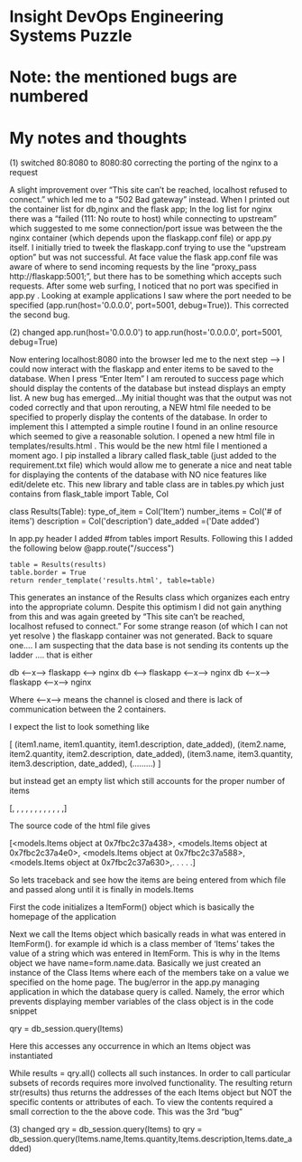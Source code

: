 # Insight DevOps Engineering Systems Puzzle

# Note: the mentioned bugs are numbered 

# My notes and thoughts 


(1) switched 80:8080 to 8080:80 correcting the porting of the nginx to a request

A slight improvement over “This site can’t be reached, localhost refused to connect.” which led me to a “502 Bad gateway” instead. When I printed out the container list for db,nginx and the flask app; In the log list for nginx there was a “failed (111: No route to host) while connecting to upstream” which suggested to me some connection/port issue was between the the nginx container (which depends upon the flaskapp.conf file) or app.py itself. I initially tried to tweek the flaskapp.conf trying to use the “upstream option” but was not successful. At face value the flask app.conf file was aware of where to send incoming requests by the line “proxy_pass http://flaskapp:5001;”, but there has to be something which accepts such requests. After some web surfing, I noticed that no port was specified in app.py . Looking at example applications I saw where the port needed to be specified (app.run(host='0.0.0.0', port=5001, debug=True)). This corrected the second bug.

(2) changed app.run(host='0.0.0.0') to app.run(host='0.0.0.0', port=5001, debug=True)

Now entering localhost:8080 into the browser led me to the next step —> I could now interact with the flaskapp and enter items to be saved to the database. When I press “Enter Item” I am rerouted to success page which should display the contents of the database but instead displays an empty list. A new bug has emerged…My initial thought was that the output was not coded correctly and that upon rerouting, a NEW html file needed to be specified to properly display the contents of the database. In order to implement this I attempted a simple routine I found in an online resource which seemed to give a reasonable solution. I opened a new html file in templates/results.html . This would be the new html file I mentioned a moment ago. I pip installed a library called flask_table (just added to the requirement.txt file) which would allow me to generate a nice and neat table for displaying the contents of the database with NO nice features like edit/delete etc. This new library and table class are in tables.py which just contains
from flask_table import Table, Col

class Results(Table):
    type_of_item = Col('Item')
    number_items = Col('# of items')
    description = Col('description')
    date_added =('Date added')

In app.py  header I added #from tables import Results. Following this I added the following below @app.route("/success")

    table = Results(results)
    table.border = True
    return render_template('results.html', table=table)

This generates an instance of the Results class which organizes each entry into the appropriate column. Despite this optimism I did not gain anything from this and was again greeted by “This site can’t be reached, localhost refused to connect.” For some strange reason (of which I can not yet resolve ) the flaskapp container was not generated. Back to square one…. I am suspecting that the data base is not sending its contents up the ladder …. that is either

db <—x—> flaskapp <——> nginx
db <——> flaskapp <—x—> nginx
db <—x—> flaskapp <—x—> nginx

Where <--x--> means the channel is closed and there is lack of communication between the 2 containers.

I expect the list to look something like 

[  (item1.name, item1.quantity, item1.description, date_added), 
   (item2.name, item2.quantity, item2.description, date_added), 
   (item3.name, item3.quantity, item3.description, date_added),
(………)  ] 

but instead get an empty list which still accounts for the proper number of items 

[, , , , , , , , , , , ,]

The source code of the html file gives

[<models.Items object at 0x7fbc2c37a438>, <models.Items object at 0x7fbc2c37a4e0>, <models.Items object at 0x7fbc2c37a588>, <models.Items object at 0x7fbc2c37a630>,. . . . .]

So lets traceback and see how the items are being entered from which file and passed along until it is finally in models.Items

First the code initializes a ItemForm() object which is basically the homepage of the application

Next we call the Items object which basically reads in what was entered in ItemForm(). for example id which is a class member of ‘Items’ takes the value of a string which was entered in ItemForm. This is why in the Items object we have name=form.name.data. Basically we just created an instance of the Class Items where each of the members take on a value we specified on the home page. The bug/error in the app.py managing application in which the database query is called. Namely, the error which prevents displaying member variables of the class object is in the code snippet 

qry = db_session.query(Items)

Here this accesses any occurrence in which an Items object was instantiated 

While results = qry.all() collects all such instances. In order to call particular subsets of records requires more involved functionality. The resulting 
return str(results) thus returns the addresses of the each Items object but NOT the specific contents or attributes of each. To view the contents required a small correction to the the above code. This was the 3rd “bug” 

(3) changed qry = db_session.query(Items) to qry = db_session.query(Items.name,Items.quantity,Items.description,Items.date_added)


